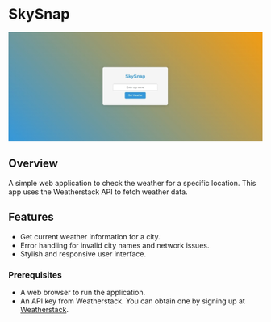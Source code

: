 # SkySnap

![Weather App Screenshot](images/SkySnap.jpeg)

## Overview

A simple web application to check the weather for a specific location. This app uses the Weatherstack API to fetch weather data.

## Features

- Get current weather information for a city.
- Error handling for invalid city names and network issues.
- Stylish and responsive user interface.

### Prerequisites

- A web browser to run the application.
- An API key from Weatherstack. You can obtain one by signing up at [Weatherstack](https://weatherstack.com/).
